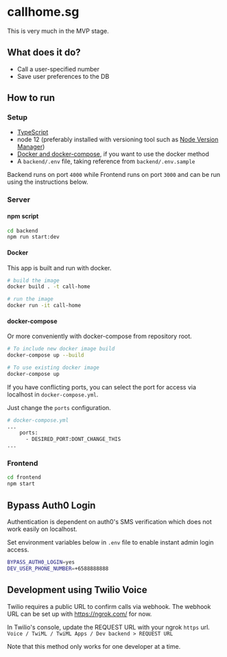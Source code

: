 # callhome.sg

This is very much in the MVP stage.

## What does it do?

- Call a user-specified number
- Save user preferences to the DB

## How to run

### Setup

- [TypeScript](https://www.npmjs.com/package/typescript)
- node 12 (preferably installed with versioning tool such as [Node Version Manager](https://github.com/nvm-sh/nvm))
- [Docker and docker-compose](https://docs.docker.com/get-docker/), if you want to use the docker method
- A `backend/.env` file, taking reference from `backend/.env.sample`

Backend runs on port `4000` while Frontend runs on port `3000` and can be run using the instructions below.

### Server

#### npm script

```bash
cd backend
npm run start:dev
```

#### Docker

This app is built and run with docker.

```sh
# build the image
docker build . -t call-home

# run the image
docker run -it call-home
```

#### docker-compose

Or more conveniently with docker-compose from repository root.

```bash
# To include new docker image build
docker-compose up --build

# To use existing docker image
docker-compose up
```

If you have conflicting ports, you can select the port for access via localhost in `docker-compose.yml`.

Just change the `ports` configuration.

```bash
# docker-compose.yml
...
    ports:
      - DESIRED_PORT:DONT_CHANGE_THIS
...
```


### Frontend

```bash
cd frontend
npm start
```
## Bypass Auth0 Login

Authentication is dependent on auth0's SMS verification which does not work easily on localhost.

Set environment variables below in `.env` file to enable instant admin login access.

```bash
BYPASS_AUTH0_LOGIN=yes
DEV_USER_PHONE_NUMBER=+6588888888
```

## Development using Twilio Voice

Twilio requires a public URL to confirm calls via webhook. The webhook URL can be set up with https://ngrok.com/ for now.

In Twilio's console, update the REQUEST URL with your ngrok `https` url.
`Voice / TwiML / TwiML Apps / Dev backend > REQUEST URL`

Note that this method only works for one developer at a time.
